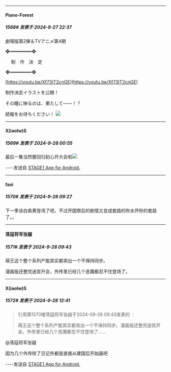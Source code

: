 ﻿
*****

####  Piano-Forest  
##### 1568#       发表于 2024-9-27 22:37

劇場版第2弾＆TVアニメ第4期

❖━━━━━━━━❖

　 制　作　決　定

❖━━━━━━━━❖

[https://youtu.be/Xf73IT2cnGE](https://youtu.be/Xf73IT2cnGE)

制作決定イラストを公開！

その瞳に映るのは、果たして――！？

続報をお待ちください！
<img src="https://p.sda1.dev/19/70e21f84fa469288f614535f74f8bfa0/20240927_223614.jpg" referrerpolicy="no-referrer">


*****

####  X(iaolw)S  
##### 1569#       发表于 2024-9-28 00:55

最后一集当然要回归初心开大会啦<img src="https://static.saraba1st.com/image/smiley/face2017/053.png" referrerpolicy="no-referrer">

----发送自 [STAGE1 App for Android.](http://stage1.5j4m.com/?1.37)


*****

####  faxi  
##### 1570#       发表于 2024-9-28 09:27

下一季该白紫黄登场了吧，不过开国祭后的剧情又变成套路的吹水开秒的套路了。。


*****

####  荡寇将军张嶷  
##### 1571#       发表于 2024-9-28 09:43

萌王这个整个系列产能其实都突出一个不保持同步。

漫画版还整完迷宫开会，外传里已经几个恶魔都忍不住登场了。


*****

####  X(iaolw)S  
##### 1572#       发表于 2024-9-28 12:41

<blockquote>引用第1570楼荡寇将军张嶷于2024-09-28 09:43发表的  :

萌王这个整个系列产能其实都突出一个不保持同步。漫画版还整完迷宫开会，外传里已经几个恶魔都忍不住登场了......</blockquote>
@荡寇将军张嶷

因为几个外传除了日记外都是直接从建国后开始画吧

----发送自 [STAGE1 App for Android.](http://stage1.5j4m.com/?1.37)


